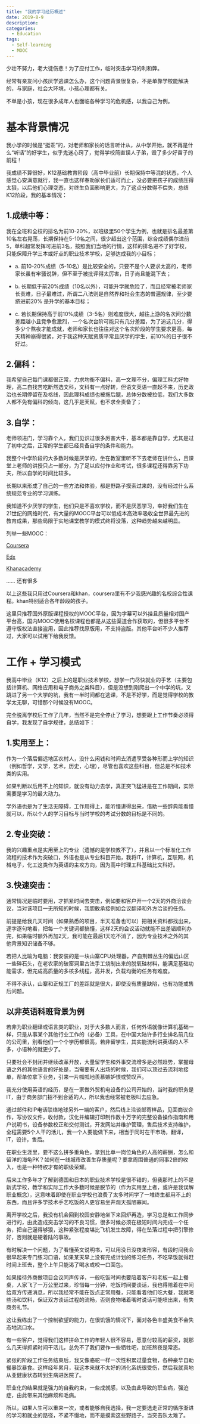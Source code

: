 ```yaml
---
title: "我的学习经历概述"
date: 2019-8-9
description: 
categories:
  - Education
tags:
  - Self-learning
  - MOOC
---
```


少壮不努力，老大徒伤悲！为了应付工作，临时突击学习的利和弊。

经常有亲友问小孩厌学逃课怎么办，这个问题背景很复杂，不是单靠学校能解决的，与家庭，社会大环境，小孩心理都有关。

不单是小孩，现在很多成年人也面临各种学习的危机感，以我自己为例。

# **基本背景情况**

我小学的时候是“挺乖”的，对老师和家长的话言听计从，从中学开始，就不再是什么“听话”的好学生，似乎鬼迷心窍了，觉得学校简直误人子弟，毁了多少好苗子的前程！

我成绩不算很好，K12基础教育阶段（高中毕业前）长期保持中等混的状态，个人感觉心安满意就行，我一直也这样奉劝家长们适可而止，没必要把孩子的成绩压得太狠，以后他们心理变态，对终生负面影响更大，为了这点分数得不偿失，总结K12阶段，我的基本情况：

## 1.成绩中等：

我在全班和全校的排名为前10-20%，以班级里50个学生为例，也就是排名最差第10名左右晃荡，长期保持在5-10名之间，很少超出这个范围，综合成绩偶尔进前5，单科超常发挥可进前3名，按照我们当地的行情，这样的排名进不了好学校，只能保障升学三本或好点的职业技术学校，足够达成我的小目标； 

- a. 前10-20%成绩（5-10名）是比较安全的，只要不是个人要求太高的，老师家长虽有牢骚说辞，但不至于被批评得太厉害，日子尚且能混下去；

- b. 长期低于前20%成绩（10名以外），可能升学就危险了，而且经常被老师家长责难，日子最难过，所谓二八法则是自然界和社会生态的普遍规律，至少要挤进前20% 是升学的基本目标；

- c. 若长期保持高于前10%成绩（3-5名）则难度很大，越往上游的名次间分数差距越小且竞争愈激烈，一个名次台阶可能只有几分差距，为了追这几分，得多少个熬夜才能成就，老师和家长也往往对这个名次阶段的学生要求更高，每天精神崩得很紧，对于我这种天赋资质平常且厌学的学生，前10%的日子很不好过。

## 2.偏科：

我希望自己每门课都很正常，力求均衡不偏科，高一文理不分，偏理工科尤好物理，高二自找苦吃断然选文科，文科有一点好转，但语文英语一直起不来，历史政治也长期停留在及格线，因此理科成绩也被拖后腿，总体分数被拉低，我们大多数人都不免有偏科的倾向，这几乎是天赋，也不求全责备了；

## 3.自学：

老师领进门，学习靠个人，我们见识过很多厉害大牛，基本都是靠自学，尤其是过了初中之后，正常的学生都已经具备自学的条件和能力。

我整个中学阶段的大多数时候是厌学的，坐在教室里听不下去老师在讲什么，且课堂上老师的讲授只占一部分，为了足以应付作业和考试，很多课程还得靠另下功夫，所以自学的时间比较多。

长期以来形成了自己的一些方法和体验，都是野路子摸索过来的，没有经过什么系统规范专业的学习训练。

我知道不少厌学的学生，他们只是不喜欢学校，而不是厌恶学习，幸好我们生在21世纪的网络时代，有大量的MOOC平台可以低成本高效率吸收全世界最先进的教育成果，那些局限于实地课堂教学的模式终将没落，这种趋势越来越明显。

列举一些MOOC：

[Coursera](https://www.coursera.org/)

[Edx](https://www.edx.org/)

[Khanacademy](https://www.khanacademy.org/)


…… 还有很多

以上这些我只用过Coursera和khan，coursera里有不少我感兴趣的名校综合性课程。khan特别适合各年龄段的孩子。

这里只推荐国外原版课程授权的MOOC平台，因为字幕可以外挂且质量相对国产平台高，国内MOOC使用名校课程也都是从这些渠道合作获取的，但很多平台不遵守版权法直接盗用，因此推荐找原版用，不支持盗版。其他平台听不少人推荐过，大家可以试用下给我反馈。

# **工作 + 学习模式**

我高中毕业（K12）之后上的是职业技术学校，想学一门尽快就业的手艺（主要包括计算机、网络应用和电子商务之类科目），但是没想到刚爬出一个中学的坑，又跳进了另一个大学的坑，我有一半时间都在逃课，不是不好学，而是觉得学校的教学太无聊，可惜那个时候没有MOOC。

完全脱离学校后工作了几年，当然不是完全停止了学习，想要跟上工作节奏必须得自学，我发现了自学规律，总结如下：

## 1.实用至上：

作为一个落后偏远地区农村人，没什么闲钱和时间去消遣享受各种形而上学的知识（例如哲学，文学，艺术，历史，心理），尽管也喜欢这些科目，但总是不如技术类的实用。

如果判断以后用不上的知识，就没有动力去学，真正突飞猛进是在工作期间，实际需要是学习的最大动力。 

学外语也是为了生活无障碍，工作用得上，能听懂讲得出来，借助一些辞典能看懂就可以，所以个人的学习目标与当时学校的考试分数的目标是不同的。

## 2.专业突破：

我的兴趣重点是实用至上的专业（遗憾的是学校教不了），并且以一个标准化工作流程的技术作为突破口，外语也是从专业科目开始，我将IT，计算机，互联网，机械电子，化工这类作为英语的主攻方向，因为高中时理工科基础比文科好。

## 3.快速突击：

通常情况是临时要用，才抓紧时间去突击，例如要和客户开一个2天的外商洽谈会议，当对该项目一无所知的时候，我胆敢承接例如会议翻译和外方洽谈的任务。

前提是给我几天时间（如果熟悉的项目，半天准备也可以）把相关资料都找出来，逐字逐句地看，把每一个关键词都搞懂，这样2天的会议活动就能不出差错顺利办完，如果临时额外再加2天，我可能在最后1天吃不消了，因为专业技术之外的其他背景知识储备不够。

若把人比喻为电脑：我安装的是一块山寨CPU处理器，产自荆棘丛生的偏远山区一些碎石头，在老农家的破窑洞里古法手工烧制出来的脱氧硅材料，能满足基础功能需求，但完成高质量的多核多线程，高并发，负载均衡的任务有难度。

不得不承认，山寨和正规工厂的差距就是很大，即使没有质量缺陷，也有功能或售后问题。

## 以非英语科班背景为例

若非为职业翻译或语言类的职业，对于大多数人而言，任何外语就像计算机基础一样，只是从事某个其他行业工作的（必备）工具，在中国大陆许多行业排名前几位的公司里，别看他们一个个学历都很高，若非留学生，其实能流利讲英语的人不多，小语种的就更少了。

只要社会不封闭并继续改革开放，大量留学生和外事交流增多是必然趋势，掌握母语之外的其他语言的好处是，当需要有人出场的时候，我们可以顶过去流利地接单，帮单位拿下业务，引来一片呱呱地羡慕嫉妒恨或赞叹声。

我充分使用英语的经历，是在一家做外贸机电设备的公司开始的，当时我的职务是IT，由于商务部门招不到合适的人，所以我也经常被老板叫去应急。

通过邮件和IP电话联络地球另外一端的客户，然后线上洽谈邮寄样品，见面商议合作，写协议文件，收付款，汉化并编辑打印制作数十万字的完整设备操作指南和用户说明书，设备参数校正和交付测试，开发网站并维护管理，售后技术支持维护，全程需要5个人干的活儿，我一个人要能做下来，相当于同时在干市场，翻译，IT，设计，售后。

在职业生涯里，要不这么拼多重角色，拿到比单一岗位角色的人高的薪酬，怎么和留洋的海龟PK？如何在一线城市改善生存质量呢？要拿周围普通的同事2倍的收入，也是一种特权才有的职级荣耀。

后来工作多年才了解到德国和日本的职业技术学校是很不错的，但我那时上的不是新式学校，教学和实际工作大多数时候是脱节的（作为实用至上者，或许是我误解职业概念），这意味着即使在职业学校也浪费了太多时间学了一堆终生都用不上的东西，而且许多学技术手艺吃饭的人更容易坐井观天孤陋寡闻。

离开学校之后，我没有机会回到校园安静地坐下来回炉再造，学习总是和工作同步进行的，由此造成突击学习的不良习惯，很多时候必须在极短时间内完成一个任务，把自己逼得够狠，这种紧张程度堪比飞机发生故障，得在坠落过程中把引擎修好，否则就是硬着陆的事故。

有时解决一个问题，为了看懂英文说明书，可以用没日没夜来形容，有段时间我会很早起来专门练习口语，如果某天早上没有完成计划的练习任务，不吃早饭就得赶时间上班去，整个上午只能渴了喝水或咬一口面包。

如果接待外商做项目会议同声传译，一般吃饭时间也要陪着客户和老板一起上餐桌，人家飞了一万公里过来，珍惜每一分钟，吃饭时间要谈话，我也得陪着在中间给双方传递消息，所以我经常不能在饭点正常用餐，只能看着他们吃大餐，我就喝些汤和饮料，保证双方谈话过程的流畅，否则食物堵着嘴时说话可能喷出来，有失商务礼节。

这让我练出了一个控制欲望的能力，在很饥饿的情况下，面对各色丰盛美食不会失态地流口水。

有一些客户，觉得我们这样拼命工作的年轻人很不容易，愿意付较高的薪资，就那么几天得抓紧时间干活儿，总免不了我们要作一些牺牲吧，加班熬夜是常态。

紧张的阶段工作任务结束后，我又像骆驼一样一次性积累过量食物，各种豪华自助餐暴饮暴食。这样经年累月，我这本来就不太好的消化系统很受伤，然后我就真地从亚健康状态转到生病进医院了。

职业化的结果就是强力的自我约束，一些成就感，以及由此导致的职业病，强迫症，由此带来其他麻烦和毛病。

所以，如果人生可以重来一次，或者能够自我选择，我一定要选走正常的循序渐进的学习和就业的路径，不紧不慢地，而不是摸索这些野路子，当突击队太难了。

